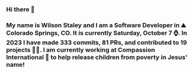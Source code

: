 ### Hi there 👋

### My name is Wilson Staley and I am a Software Developer in ⛰ Colorado Springs, CO.  It is currently Saturday, October 7 ⌚. In 2023 I have made 333 commits, 81 PRs, and contributed to 19 projects 👨‍💻. I am currently working at Compassion International 🏢 to help release children from poverty in Jesus' name!